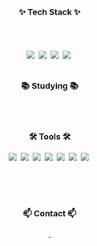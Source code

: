 <!--타이틀 부분-->
<div align="center">
  <img src="" />
</div>

<!--내용 부분-->
<h3 align="center">✨ Tech Stack ✨</h3>
<div align="center">
  <img src="" />&nbsp
  <img src="" />&nbsp
  <img src="" />&nbsp
</div>

<div align="center">
  <img src="" />&nbsp
  <img src="" />&nbsp
  <img src="" />&nbsp
</div>

<br>

<div align="center">
  <img src="https://" />&nbsp
  <img src="https://" />&nbsp
  <img src="https://" />&nbsp
  <img src="https://" />&nbsp
</div>

<br>

<h3 align="center">📚 Studying 📚</h3>
<div align="center">
  <img src="" />&nbsp
  <img src="" />&nbsp
  <img src="" />&nbsp
</div>

<br>

<h3 align="center">🛠 Tools 🛠</h3>
<div align="center">
<img src="https://img.shields.io/badge/C++-00599C.svg?style=for-the-badge&logo=c%2B%2B&logoColor=white" />&nbsp
<img src="https://img.shields.io/badge/C-A8B9CC.svg?style=for-the-badge&logo=c&logoColor=white" />&nbsp
<img src="https://img.shields.io/badge/Unreal%20Engine-313131.svg?style=for-the-badge&logo=unreal-engine&logoColor=white" />&nbsp
<img src="https://img.shields.io/badge/git-F05032.svg?style=for-the-badge&logo=git&logoColor=white" />&nbsp
<img src="https://img.shields.io/badge/GitHub-181717.svg?style=for-the-badge&logo=github&logoColor=white" />&nbsp
<img src="https://img.shields.io/badge/Notion-000000.svg?style=for-the-badge&logo=notion&logoColor=white" />&nbsp
<img src="https://img.shields.io/badge/Sourcetree-0052CC.svg?style=for-the-badge&logo=sourcetree&logoColor=white" />&nbsp
</div>

<div align="center">
  <img src="" />&nbsp
  <img src="" />&nbsp
</div>

<br>

<div align="center">
  <img src="" />&nbsp
  <img src="" />&nbsp
<!--   <img src="" />&nbsp -->
</div>

<br>

<h3 align="center">📫 Contact 📫</h3>
<div align="center">
  <a href="mailto:rjsdn9008@gmail.com">
    <img
      src=""/>&nbsp
  </a>
</div>
